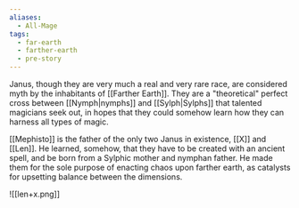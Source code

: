 ```yaml
---
aliases:
  - All-Mage
tags:
  - far-earth
  - farther-earth
  - pre-story
---
```

Janus, though they are very much a real and very rare race, are considered myth by the inhabitants of [[Farther Earth]]. They are a "theoretical" perfect cross between [[Nymph|nymphs]] and [[Sylph|Sylphs]] that talented magicians seek out, in hopes that they could somehow learn how they can harness all types of magic.

[[Mephisto]] is the father of the only two Janus in existence, [[X]] and [[Len]]. He learned, somehow, that they have to be created with an ancient spell, and be born from a Sylphic mother and nymphan father. He made them for the sole purpose of enacting chaos upon farther earth, as catalysts for upsetting balance between the dimensions.

![[len+x.png]]